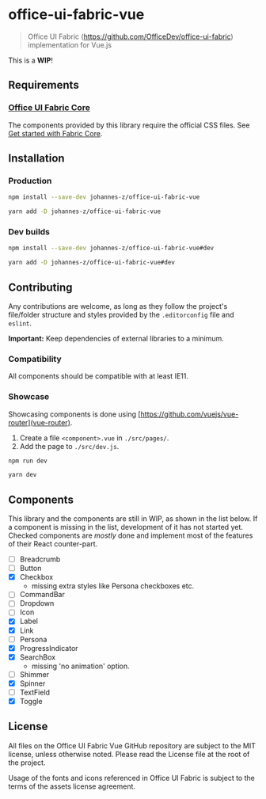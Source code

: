 # office-ui-fabric-vue

> Office UI Fabric (https://github.com/OfficeDev/office-ui-fabric)
> implementation for Vue.js

This is a **WIP**!

## Requirements

### [Office UI Fabric Core](https://github.com/OfficeDev/office-ui-fabric-core)

The components provided by this library require the official CSS files. See [Get
started with Fabric Core](https://developer.microsoft.com/en-us/fabric#/get-started).

## Installation

### Production

```sh
npm install --save-dev johannes-z/office-ui-fabric-vue
```

```sh
yarn add -D johannes-z/office-ui-fabric-vue
```

### Dev builds

```sh
npm install --save-dev johannes-z/office-ui-fabric-vue#dev
```

```sh
yarn add -D johannes-z/office-ui-fabric-vue#dev
```

## Contributing

Any contributions are welcome, as long as they follow the project's file/folder
structure and styles provided by the `.editorconfig` file and `eslint`.

**Important:** Keep dependencies of external libraries to a minimum.

### Compatibility

All components should be compatible with at least IE11.

### Showcase

Showcasing components is done using [https://github.com/vuejs/vue-router](vue-router).

1. Create a file `<component>.vue` in `./src/pages/`.
2. Add the page to `./src/dev.js`.

```sh
npm run dev
```

```sh
yarn dev
```

## Components

This library and the components are still in WIP, as shown in the list below.
If a component is missing in the list, development of it has not started yet.
Checked components are *mostly* done and implement most of the features of their
React counter-part.

- [ ] Breadcrumb
- [ ] Button
- [x] Checkbox
  - missing extra styles like Persona checkboxes etc.
- [ ] CommandBar
- [ ] Dropdown
- [ ] Icon
- [x] Label
- [x] Link
- [ ] Persona
- [x] ProgressIndicator
- [x] SearchBox
  - missing 'no animation' option.
- [ ] Shimmer
- [x] Spinner
- [ ] TextField
- [x] Toggle

## License

All files on the Office UI Fabric Vue GitHub repository are subject to the MIT
license, unless otherwise noted. Please read the License file at the root of the
project.

Usage of the fonts and icons referenced in Office UI Fabric is subject to the
terms of the assets license agreement.